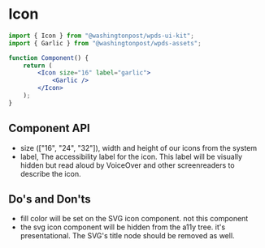 # Icon

```jsx
import { Icon } from "@washingtonpost/wpds-ui-kit";
import { Garlic } from "@washingtonpost/wpds-assets";

function Component() {
	return (
		<Icon size="16" label="garlic">
			<Garlic />
		</Icon>
	);
}
```

## Component API

-   size (["16", "24", "32"]), width and height of our icons from the system
-   label, The accessibility label for the icon. This label will be visually hidden but read aloud by VoiceOver and other screenreaders to describe the icon.

## Do's and Don'ts

-   fill color will be set on the SVG icon component. not this component
-   the svg icon component will be hidden from the a11y tree. it's presentational. The SVG's title node should be removed as well.

